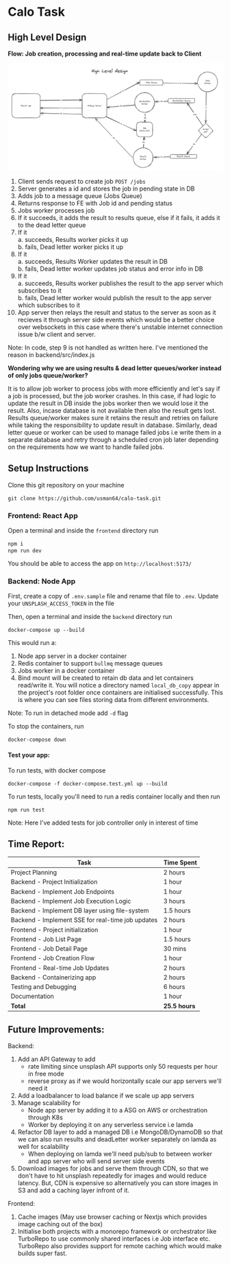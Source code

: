 # Calo Task

## High Level Design
<strong>Flow: Job creation, processing and real-time update back to Client</strong>

![High level design](high-level-design.png)
1. Client sends request to create job `POST /jobs`
2. Server generates a id and stores the job in pending state in DB
3. Adds job to a message queue (Jobs Queue)
4. Returns response to FE with Job id and pending status
5. Jobs worker processes job
6. If it succeeds, it adds the result to results queue, else if it fails, it adds it to the dead letter queue
7. If it <br />
    a. succeeds, Results worker picks it up <br />
    b. fails, Dead letter worker picks it up
8. If it <br />
    a. succeeds, Results Worker updates the result in DB <br />
    b. fails, Dead letter worker updates job status and error info in DB
9. If it <br />
    a. succeeds, Results worker publishes the result to the app server which subscribes to it <br />
    b. fails, Dead letter worker would publish the result to the app server which subscribes to it
10. App server then relays the result and status to the server as soon as it recieves it through server side events which would be a better choice over websockets in this case where there's unstable internet connection issue b/w client and server. 

Note: In code, step 9 is not handled as written here. I've mentioned the reason in backend/src/index.js

<strong> Wondering why we are using results & dead letter queues/worker instead of only jobs queue/worker? </strong>

It is to allow job worker to process jobs with more efficiently and let's say if a job is processed, but the job worker crashes. In this case, if had logic to update the result in DB inside the jobs worker then we would lose it the result. Also, incase database is not available then also the result gets lost. Results queue/worker makes sure it retains the result and retries on failure while taking the responsibility to update result in database. Similarly, dead letter queue or worker can be used to manage failed jobs i.e write them in a separate database and retry through a scheduled cron job later depending on the requirements how we want to handle failed jobs.

## Setup Instructions

Clone this git repository on your machine
```
git clone https://github.com/usman64/calo-task.git
```

### Frontend: React App
Open a terminal and inside the `frontend` directory run 
```
npm i
npm run dev
```
You should be able to access the app on `http://localhost:5173/`


### Backend: Node App
First, create a copy of `.env.sample` file and rename that file to `.env`. Update your `UNSPLASH_ACCESS_TOKEN` in the file

Then, open a terminal and inside the `backend` directory run
```
docker-compose up --build
``` 
This would run a:
1. Node app server in a docker container
2. Redis container to support `bullmq` message queues
3. Jobs worker in a docker container
4. Bind mount will be created to retain db data and let containers read/write it. You will notice a directory named `local_db_copy` appear in the project's root folder once containers are initialised successfully. This is where you can see files storing data from different environments.

Note: To run in detached mode add `-d` flag

To stop the containers, run 
```
docker-compose down
```

#### Test your app:
To run tests, with docker compose
```
docker-compose -f docker-compose.test.yml up --build
```
To run tests, locally you'll need to run a redis container locally and then run
```
npm run test
```
Note: Here I've added tests for job controller only in interest of time

## Time Report:
| Task                                                    | Time Spent |
|---------------------------------------------------------|------------|
| Project Planning                                        | 2 hours    |
| Backend   - Project Initialization                      | 1 hour     |
| Backend   - Implement Job Endpoints                     | 1 hour     |
| Backend   - Implement Job Execution Logic               | 3 hours    |
| Backend   - Implement DB layer using file-system        | 1.5 hours  |
| Backend   - Implement SSE for real-time job updates     | 2 hours    |
| Frontend  - Project initialization                      | 1 hour     |
| Frontend  - Job List Page                               | 1.5 hours  |
| Frontend  - Job Detail Page                             | 30 mins    |
| Frontend  - Job Creation Flow                           | 1 hour     |
| Frontend  - Real-time Job Updates                       | 2 hours    |
| Backend   - Containerizing app                          | 2 hours    |
| Testing and Debugging                                   | 6 hours    |
| Documentation                                           | 1 hour     |
| **Total**                                               | **25.5 hours** |

## Future Improvements:
Backend:
1. Add an API Gateway to add
    - rate limiting since unsplash API supports only 50 requests per hour in free mode
    - reverse proxy as if we would horizontally scale our app servers we'll need it
2. Add a loadbalancer to load balance if we scale up app servers
2. Manage scalability for
    - Node app server by adding it to a ASG on AWS or orchestration through K8s
    - Worker by deploying it on any serverless service i.e lamda
3. Refactor DB layer to add a managed DB i.e MongoDB/DynamoDB so that we can also run results and deadLetter worker separately on lamda as well for scalability
    - When deploying on lamda we'll need pub/sub to between worker and app server who will send server side events
4. Download images for jobs and serve them through CDN, so that we don't have to hit unsplash repeatedly for images and would reduce latency. But, CDN is expensive so alternatively you can store images in S3 and add a caching layer infront of it.

Frontend:
1. Cache images (May use browser caching or Nextjs which provides image caching out of the box)
2. Initialise both projects with a monorepo framework or orchestrator like TurboRepo to use commonly shared interfaces i.e Job interface etc. TurboRepo also provides support for remote caching which would make builds super fast.